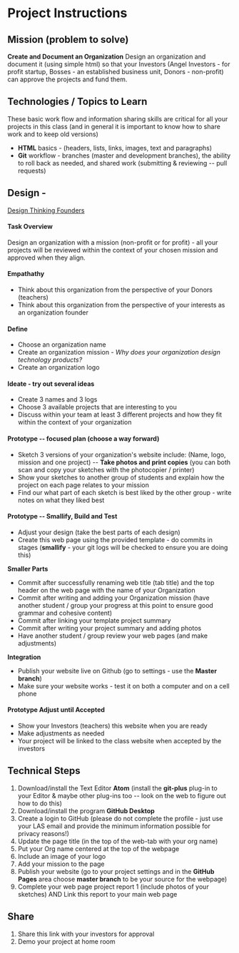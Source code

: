 # Project Instructions

## Mission (problem to solve)

**Create and Document an Organization**
Design an organization and document it (using simple html) so that your Investors (Angel Investors - for profit startup, Bosses - an established business unit, Donors - non-profit) can approve the projects and fund them.

## Technologies / Topics to Learn

These basic work flow and information sharing skills are critical for all your projects in this class (and in general it is important to know how to share work and to keep old versions)

* **HTML** basics - (headers, lists, links, images, text and paragraphs)
* **Git** workflow - branches (master and development branches), the ability
to roll back as needed, and shared work (submitting & reviewing -- pull requests)

## Design -

[Design Thinking Founders](http://dschool.stanford.edu/dgift/)

#### Task Overview

Design an organization with a mission (non-profit or for profit) - all your
projects will be reviewed within the context of your chosen mission and
approved when they align.

#### Empathathy

* Think about this organization from the perspective of your Donors (teachers)
* Think about this organization from the perspective of your interests as an organization founder

#### Define

* Choose an organization name
* Create an organization mission - _Why does your organization design technology products?_
* Create an organization logo

#### Ideate - try out several ideas

* Create 3 names and 3 logs
* Choose 3 available projects that are interesting to you
* Discuss within your team at least 3 different projects and how they fit within the context of your organization

#### Prototype -- focused plan (choose a way forward)

* Sketch 3 versions of your organization's website include: (Name, logo, mission and one project) -- **Take photos and print copies** (you can both scan and copy your sketches with the photocopier / printer)
* Show your sketches to another group of students and explain how the project on each page relates to your mission
* Find our what part of each sketch is best liked by the other group - write notes on what they liked best

#### Prototype -- Smallify, Build and Test

* Adjust your design (take the best parts of each design)
* Create this web page using the provided template - do commits in stages (**smallify** - your git logs will be checked to ensure you are doing this)

**Smaller Parts**
* Commit after successfully renaming web title (tab title) and the top header on the web page with the name of your Organization
* Commit after writing and adding your Organization mission (have another student / group your progress at this point to ensure good grammar and cohesive content)
* Commit after linking your template project summary
* Commit after writing your project summary and adding photos
* Have another student / group review your web pages (and make adjustments)

**Integration**
* Publish your website live on Github (go to settings - use the **Master branch**)
* Make sure your website works - test it on both a computer and on a cell phone

#### Prototype Adjust until Accepted

* Show your Investors (teachers) this website when you are ready
* Make adjustments as needed
* Your project will be linked to the class website when accepted by the investors

## Technical Steps

1. Download/install the Text Editor **Atom** (install the **git-plus** plug-in to your Editor & maybe other plug-ins too -- look on the web to figure out how to do this)
2. Download/install the program **GitHub Desktop**
3. Create a login to GitHub (please do not complete the profile - just use your LAS email and provide the minimum information possible for privacy reasons!)
4. Update the page title (in the top of the web-tab with your org name)
5. Put your Org name centered at the top of the webpage
6. Include an image of your logo
7. Add your mission to the page
8. Publish your website (go to your project settings and in the **GitHub Pages** area choose **master branch** to be your source for the webpage)
9. Complete your web page project report 1 (include photos of your sketches) AND Link this report to your main web page

## Share
1. Share this link with your investors for approval
2. Demo your project at home room
